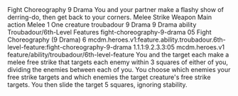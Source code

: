 <ability>
  <name>Fight Choreography</name>
  <cost>9 Drama</cost>
  <flavor>You and your partner make a flashy show of derring-do, then get back to your corners.</flavor>
  <keywords>
    <keyword>Melee</keyword>
    <keyword>Strike</keyword>
    <keyword>Weapon</keyword>
  </keywords>
  <type>Main action</type>
  <distance>Melee 1</distance>
  <target>One creature</target>
  <metadata>
    <class>troubadour</class>
    <cost>9 Drama</cost>
    <cost_amount>9</cost_amount>
    <cost_resource>Drama</cost_resource>
    <feature_type>ability</feature_type>
    <file_dpath>Troubadour/6th-Level Features</file_dpath>
    <item_id>fight-choreography-9-drama</item_id>
    <item_index>05</item_index>
    <item_name>Fight Choreography (9 Drama)</item_name>
    <level>6</level>
    <scc>mcdm.heroes.v1:feature.ability.troubadour.6th-level-feature:fight-choreography-9-drama</scc>
    <scdc>1.1.1:9.2.3.3:05</scdc>
    <source>mcdm.heroes.v1</source>
    <type>feature/ability/troubadour/6th-level-feature</type>
  </metadata>
  <effects>
    <effect type="mundane">You and the target each make a melee free strike that targets each enemy within 3 squares of either of you, dividing the enemies between each of you. You choose which enemies your free strike targets and which enemies the target creature&apos;s free strike targets. You then slide the target 5 squares, ignoring stability.</effect>
  </effects>
</ability>
